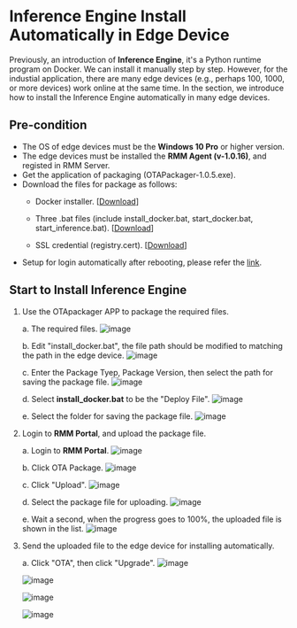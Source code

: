 # Inference Engine Install Automatically in Edge Device

Previously, an introduction of **Inference Engine**, it's a Python runtime program on Docker. We can install it manually step by step. However, for the industial application, there are many edge devices (e.g., perhaps 100, 1000, or more devices) work online at the same time. In the section, we introduce how to install the Inference Engine automatically in many edge devices.

## Pre-condition
* The OS of edge devices must be the **Windows 10 Pro** or higher version.
* The edge devices must be installed the **RMM Agent (v-1.0.16)**, and registed in RMM Server.
* Get the application of packaging (OTAPackager-1.0.5.exe).
* Download the files for package as follows: 
   * Docker installer. [[Download](https://store.docker.com/editions/community/docker-ce-desktop-windows)]

   * Three .bat files (include install_docker.bat, start_docker.bat, start_inference.bat). [[Download](http://advgitlab.eastasia.cloudapp.azure.com/EI-PaaS-SampleCode/analytics_framework_service/tree/master/inference_engine/auto_install_docker)]

   * SSL credential (registry.cert). [[Download](http://advgitlab.eastasia.cloudapp.azure.com/EI-PaaS-SampleCode/analytics_framework_service/tree/master/inference_engine/auto_install_docker)]
* Setup for login automatically after rebooting, please refer the [link](http://z88487561.pixnet.net/blog/post/47069245-%5Bwindows%5D-win-10-%E9%96%8B%E6%A9%9F-%E5%85%8D%E5%AF%86%E7%A2%BC-%E8%87%AA%E5%8B%95%E7%99%BB%E5%85%A5-%E5%B0%8F%E6%8A%80%E5%B7%A7).

## Start to Install Inference Engine

1. Use the OTApackager APP to package the required files.
	
	a. The required files.
	![image](../_static/images/inference_engine/01_package.png)

	b. Edit "install_docker.bat", the file path should be modified to matching the path in the edge device.
	![image](../_static/images/inference_engine/02_step1.png)

	c. Enter the Package Tyep, Package Version, then select the path for saving the package file.
    ![image](../_static/images/inference_engine/03.png)

    d. Select **install_docker.bat** to be the "Deploy File".
    ![image](../_static/images/inference_engine/04_package_path.png)

    e. Select the folder for saving the package file.
	![image](../_static/images/inference_engine/05_login_RMM.png)

2. Login to **RMM Portal**, and upload the package file.
	
	a. Login to **RMM Portal**.
	![image](../_static/images/inference_engine/06_ota_package.png)

	b. Click OTA Package.
	![image](../_static/images/inference_engine/07_upload.png)

	c. Click "Upload".
	![image](../_static/images/inference_engine/08_choose_file.png)

	d. Select the package file for uploading.
	![image](../_static/images/inference_engine/09_upload_progress.png)

	e. Wait a second, when the progress goes to 100%, the uploaded file is shown in the list.
	![image](../_static/images/inference_engine/10_ota_upgrade.png)

3. Send the uploaded file to the edge device for installing automatically.
	
	a. Click "OTA", then click "Upgrade".
	![image](../_static/images/inference_engine/11_upgrade_package.png)


	![image](../_static/images/inference_engine/12_upgrade_progress.png)


	![image](../_static/images/inference_engine/13_install01.png)


	![image](../_static/images/inference_engine/14_install02.png)


